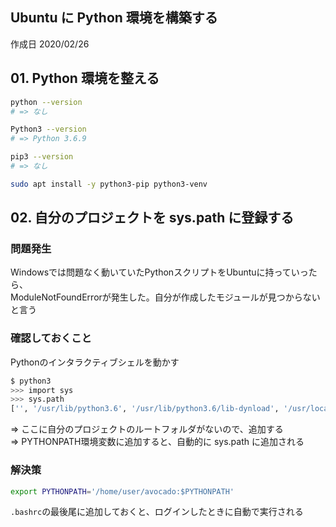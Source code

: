 ## Ubuntu に Python 環境を構築する

作成日 2020/02/26

## 01. Python 環境を整える

```bash
python --version
# => なし

Python3 --version
# => Python 3.6.9

pip3 --version
# => なし

sudo apt install -y python3-pip python3-venv
```

## 02. 自分のプロジェクトを sys.path に登録する

### 問題発生

Windowsでは問題なく動いていたPythonスクリプトをUbuntuに持っていったら、\
ModuleNotFoundErrorが発生した。自分が作成したモジュールが見つからないと言う

### 確認しておくこと

Pythonのインタラクティブシェルを動かす

```bash
$ python3
>>> import sys
>>> sys.path
['', '/usr/lib/python3.6', '/usr/lib/python3.6/lib-dynload', '/usr/local/lib/python3.6/dist-packages', 'usr/local/lib/python3/dis-packages']
```

=> ここに自分のプロジェクトのルートフォルダがないので、追加する\
=> PYTHONPATH環境変数に追加すると、自動的に sys.path に追加される

### 解決策

```bash
export PYTHONPATH='/home/user/avocado:$PYTHONPATH'
```

`.bashrc`の最後尾に追加しておくと、ログインしたときに自動で実行される

